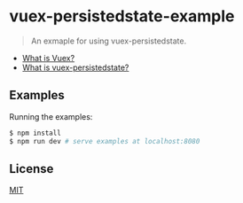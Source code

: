 # vuex-persistedstate-example

> An exmaple for using vuex-persistedstate.


- [What is Vuex?](http://vuex.vuejs.org/en/intro.html)
- [What is vuex-persistedstate?](https://github.com/robinvdvleuten/vuex-persistedstate)

## Examples
Running the examples:

``` bash
$ npm install
$ npm run dev # serve examples at localhost:8080
```

## License

[MIT](http://opensource.org/licenses/MIT)
